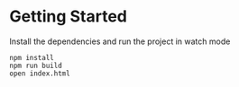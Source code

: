 # Getting Started
Install the dependencies and run the project in watch mode
```
npm install
npm run build
open index.html
```